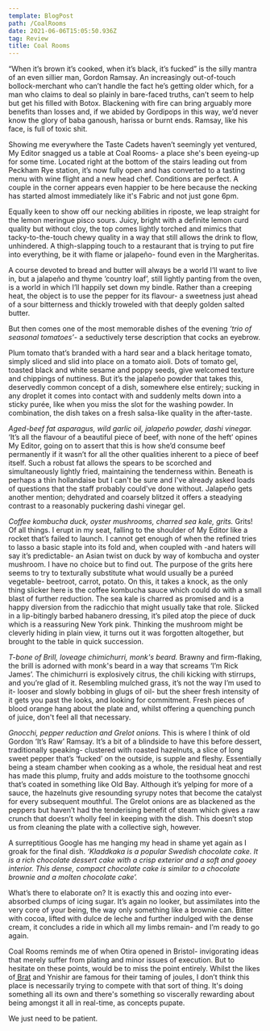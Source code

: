 ```yaml
---
template: BlogPost
path: /CoalRooms
date: 2021-06-06T15:05:50.936Z
tag: Review
title: Coal Rooms
---
```

“When it’s brown it’s cooked, when it’s black, it’s fucked” is the silly mantra of an even sillier man, Gordon Ramsay. An increasingly out-of-touch bollock-merchant who can’t handle the fact he’s getting older which, for a man who claims to deal so plainly in bare-faced truths, can’t seem to help but get his filled with Botox. Blackening with fire can bring arguably more benefits than losses and, if we abided by Gordipops in this way, we’d never know the glory of baba ganoush, harissa or burnt ends. Ramsay, like his face, is full of toxic shit.

Showing me everywhere the Taste Cadets haven’t seemingly yet ventured, My Editor snagged us a table at Coal Rooms- a place she's been eyeing-up for some time. Located right at the bottom of the stairs leading out from Peckham Rye station, it’s now fully open and has converted to a tasting menu with wine flight and a new head chef. Conditions are perfect. A couple in the corner appears even happier to be here because the necking has started almost immediately like it's Fabric and not just gone 6pm.

Equally keen to show off our necking abilities in riposte, we leap straight for the lemon meringue pisco sours. Juicy, bright with a definite lemon curd quality but without cloy, the top comes lightly torched and mimics that tacky-to-the-touch chewy quality in a way that still allows the drink to flow, unhindered. A thigh-slapping touch to a restaurant that is trying to put fire into everything, be it with flame or jalapeño- found even in the Margheritas. 

A course devoted to bread and butter will always be a world I’ll want to live in, but a jalapeño and thyme ‘country loaf’, still lightly panting from the oven, is a world in which I’ll happily set down my bindle. Rather than a creeping heat, the object is to use the pepper for its flavour- a sweetness just ahead of a sour bitterness and thickly troweled with that deeply golden salted butter. 

But then comes one of the most memorable dishes of the evening *‘trio of seasonal tomatoes’*- a seductively terse description that cocks an eyebrow.

Plum tomato that’s branded with a hard sear and a black heritage tomato, simply sliced and slid into place on a tomato aioli. Dots of tomato gel, toasted black and white sesame and poppy seeds, give welcomed texture and chippings of nuttiness. But it’s the jalapeño powder that takes this, deservedly common concept of a dish, somewhere else entirely; sucking in any droplet it comes into contact with and suddenly melts down into a sticky purée, like when you miss the slot for the washing powder. In combination, the dish takes on a fresh salsa-like quality in the after-taste.

*Aged-beef fat asparagus, wild garlic oil, jalapeño powder, dashi vinegar.* ‘It’s all the flavour of a beautiful piece of beef, with none of the heft’ opines My Editor, going on to assert that this is how she’d consume beef permanently if it wasn’t for all the other qualities inherent to a piece of beef itself. Such a robust fat allows the spears to be scorched and simultaneously lightly fried, maintaining the tenderness within. Beneath is perhaps a thin hollandaise but I can't be sure and I've already asked loads of questions that the staff probably could've done without. Jalapeño gets another mention; dehydrated and coarsely blitzed it offers a steadying contrast to a reasonably puckering dashi vinegar gel.

*Coffee kombucha duck, oyster mushrooms, charred sea kale, grits.* Grits! Of all things. I erupt in my seat, falling to the shoulder of My Editor like a rocket that’s failed to launch. I cannot get enough of when the refined tries to lasso a basic staple into its fold and, when coupled with -and haters will say it’s predictable- an Asian twist on duck by way of kombucha and oyster mushroom. I have no choice but to find out. The purpose of the grits here seems to try to texturally substitute what would usually be a puréed vegetable- beetroot, carrot, potato. On this, it takes a knock, as the only thing slicker here is the coffee kombucha sauce which could do with a small blast of further reduction. The sea kale is charred as promised and is a happy diversion from the radicchio that might usually take that role. Slicked in a lip-bitingly barbed habanero dressing, it’s piled atop the piece of duck which is a reassuring New York pink. Thinking the mushroom might be cleverly hiding in plain view, it turns out it was forgotten altogether, but brought to the table in quick succession. 

*T-bone of Brill, loveage chimichurri, monk's beard.* Brawny and firm-flaking, the brill is adorned with monk's beard in a way that screams ‘I’m Rick James’. The chimichurri is explosively citrus, the chili kicking with stirrups, and you’re glad of it. Resembling mulched grass, it’s not the way I’m used to it- looser and slowly bobbing in glugs of oil- but the sheer fresh intensity of it gets you past the looks, and looking for commitment. Fresh pieces of blood orange hang about the plate and, whilst offering a quenching punch of juice, don't feel all that necessary.

*Gnocchi, pepper reduction and Grelot onions.* This is where I think of old Gordon ‘It’s Raw’ Ramsay. It’s a bit of a blindside to have this before dessert, traditionally speaking- clustered with roasted hazelnuts, a slice of long sweet pepper that’s ‘fucked’ on the outside, is supple and fleshy. Essentially being a steam chamber when cooking as a whole, the residual heat and rest has made this plump, fruity and adds moisture to the toothsome gnocchi that’s coated in something like Old Bay. Although it’s yelping for more of a sauce, the hazelnuts give resounding syrupy notes that become the catalyst for every subsequent mouthful. The Grelot onions are as blackened as the peppers but haven’t had the tenderising benefit of steam which gives a raw crunch that doesn’t wholly feel in keeping with the dish. This doesn’t stop us from cleaning the plate with a collective sigh, however.

A surreptitious Google has me hanging my head in shame yet again as I groak for the final dish. *‘Kladdkaka is a popular Swedish chocolate cake. It is a rich chocolate dessert cake with a crisp exterior and a soft and gooey interior. This dense, compact chocolate cake is similar to a chocolate brownie and a molten chocolate cake’.*

What’s there to elaborate on? It is exactly this and oozing into ever-absorbed clumps of icing sugar. It’s again no looker, but assimilates into the very core of your being, the way only something like a brownie can. Bitter with cocoa, lifted with dulce de leche and further indulged with the dense cream, it concludes a ride in which all my limbs remain- and I’m ready to go again.

Coal Rooms reminds me of when Otira opened in Bristol- invigorating ideas that merely suffer from plating and minor issues of execution. But to hesitate on these points, would be to miss the point entirely. Whilst the likes of[ Brat](https://baldflavours.com/Brat) and Ynishir are famous for their taming of joules, I don’t think this place is necessarily trying to compete with that sort of thing. It's doing something all its own and there's something so viscerally rewarding about being amongst it all in real-time, as concepts pupate. 

We just need to be patient.
